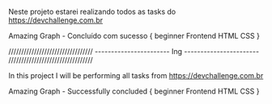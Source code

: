 Neste projeto estarei realizando todos as tasks do https://devchallenge.com.br

Amazing Graph - Concluído com sucesso
{
  beginner
  Frontend
  HTML
  CSS
}


/////////////////////////////////      -----------------------        Ing        -----------------------      /////////////////////////////////
            
In this project I will be performing all tasks from https://devchallenge.com.br

Amazing Graph - Successfully concluded
{
  beginner
  Frontend
  HTML
  CSS
}
